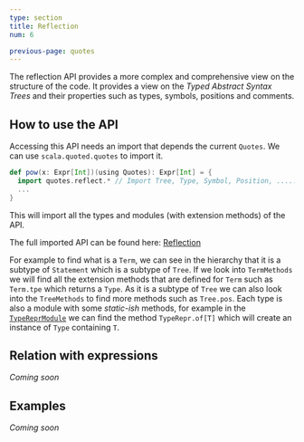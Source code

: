 ```yaml
---
type: section
title: Reflection
num: 6

previous-page: quotes
---
```


The reflection API provides a more complex and comprehensive view on the structure of the code.
It provides a view on the *Typed Abstract Syntax Trees* and their properties such as types, symbols, positions and comments.

## How to use the API

Accessing this API needs an import that depends the current `Quotes`.
We can use `scala.quoted.quotes` to import it.

```scala
def pow(x: Expr[Int])(using Quotes): Expr[Int] = {
  import quotes.reflect.* // Import Tree, Type, Symbol, Position, .....
  ...
}
```

This will import all the types and modules (with extension methods) of the API.

The full imported API can be found here: [Reflection](https://dotty.epfl.ch/api/scala/quoted/Quotes$reflectModule.html?query=trait%20reflectModule)

For example to find what is a `Term`, we can see in the hierarchy that it is a subtype of `Statement` which is a subtype of `Tree`.
If we look into `TermMethods` we will find all the extension methods that are defined for `Term` such as `Term.tpe` which returns a `Type`.
As it is a subtype of `Tree` we can also look into the `TreeMethods` to find more methods such as `Tree.pos`.
Each type is also a module with some _static-ish_ methods, for example in the [`TypeReprModule`](https://dotty.epfl.ch/api/scala/quoted/Quotes$reflectModule$TypeReprModule.html) we can find the method `TypeRepr.of[T]` which will create an instance of `Type` containing `T`.


## Relation with expressions
<!-- Term vs Expr -->
<!-- Safty -->
*Coming soon*


## Examples
*Coming soon*
